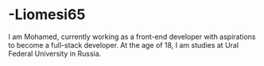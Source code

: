 # -Liomesi65
I am Mohamed, currently working as a front-end developer with aspirations to become a full-stack developer. At the age of 18, I am studies at Ural Federal University in Russia.
